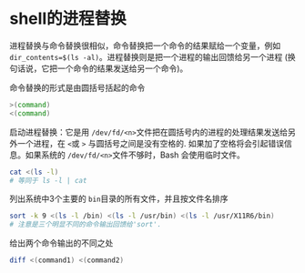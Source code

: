 # shell的进程替换 

进程替换与命令替换很相似，命令替换把一个命令的结果赋给一个变量，例如 `dir_contents=$(ls -al)`​ 。进程替换则是把一个进程的输出回馈给另一个进程 (换句话说，它把一个命令的结果发送给另一个命令)。

命令替换的形式是由圆括号括起的命令

```bash
>(command)
<(command)
```

启动进程替换：它是用 `/dev/fd/<n>`​ 文件把在圆括号内的进程的处理结果发送给另外一个进程，在 `<`​  或 `>`​ 与圆括号之间是没有空格的. 如果加了空格将会引起错误信息。如果系统的 `/dev/fd/<n>`​ 文件不够时，Bash 会使用临时文件。

```bash
cat <(ls -l)
# 等同于 ls -l | cat
```

列出系统中3个主要的 `bin`​ 目录的所有文件，并且按文件名排序

```bash
sort -k 9 <(ls -l /bin) <(ls -l /usr/bin) <(ls -l /usr/X11R6/bin)
# 注意是三个明显不同的命令输出回馈给'sort'.
```

给出两个命令输出的不同之处

```bash
diff <(command1) <(command2)
```
